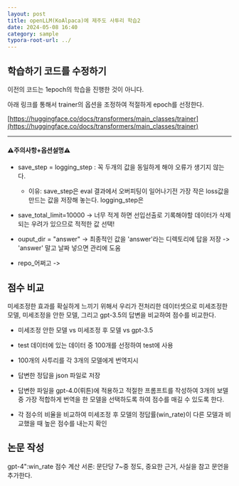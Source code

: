 ```yaml
---
layout: post
title: openLLM(KoAlpaca)에 제주도 사투리 학습2
date: 2024-05-08 16:40
category: sample
typora-root-url: ../
---
```




## 학습하기 코드를 수정하기

이전의 코드는 1epoch의 학습을 진행한 것이 아니다.

아래 링크를 통해서 trainer의 옵션을 조정하여 적절하게 epoch를 선정한다.

[https://huggingface.co/docs/transformers/main_classes/trainer](https://huggingface.co/docs/transformers/main_classes/trainer)



---



#### :warning:주의사항+옵션설명:warning:

- save_step = logging_step : 꼭 두개의 값을 동일하게 해야 오류가 생기지 않는다.
  - 이유: save_step은 eval 결과에서 오버피팅이 일어나기전 가장 작은 loss값을 만드는 값을 저장해 놓는다.
    logging_step은  

- save_total_limit=10000 -> 너무 적게 하면 선입선출로 기록해야할 데이터가 삭제되는 우려가 있으므로 적적한 값 선택!

- ouput_dir = "answer" -> 최종적인 값을 'answer'라는 디렉토리에 답을 저장 -> 'answer' 말고 날짜 넣으면 관리에 도움

- repo_어쩌고 -> 





## 점수 비교

미세조정한 효과를 확실하게 느끼기 위해서 우리가 전처리한 데이터셋으로 미세조정한 모델, 미세조정을 안한 모델, 그리고 gpt-3.5의 답변을 비교하여 점수를 비교한다.

- 미세조정 안한 모델 vs 미세조정 후 모델 vs gpt-3.5

-  test 데이터에 있는 데이터 중 100개를 선정하여 test에 사용

- 100개의 사투리를 각 3개의 모델에게 번역지시

- 답변한 정답을 json 파일로 저장

- 답변한 파일을 gpt-4.0(뤼튼)에 적용하고 적절한 프롬프트를 작성하여 3개의 보델 중 가장 적합하게 번역을 한 모델을 선택하도록 하여 점수를 매길 수 있도록 한다.

- 각 점수의 비율을 비교하여 미세조정 후 모델의 정답률(win_rate)이 다른 모델과 비교했을 때 높은 점수를 내는지 확인

  

## 논문 작성

gpt-4":win_rate 점수 계산
서론: 문단당 7~중 정도, 중요한 근거, 사실을 참고 문언을 추가한다.
